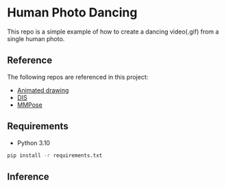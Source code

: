 # Human Photo Dancing
This repo is a simple example of how to create a dancing video(.gif) from a single human photo.

## Reference
The following repos are referenced in this project:
- [Animated drawing](https://github.com/facebookresearch/AnimatedDrawings)
- [DIS](https://github.com/xuebinqin/DIS)
- [MMPose](https://github.com/open-mmlab/mmpose)

## Requirements
- Python 3.10
```bash
pip install -r requirements.txt
```

## Inference
